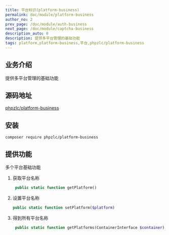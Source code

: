 ```yaml
---
title: 平台标识(platform-business)
permalink: doc/module/platform-business
author_no: 2
prev_page: /doc/module/auth-business
next_page: /doc/module/captcha-business
description_auto: 0
description: 提供多平台管理的基础功能
tags: platform,platform-business,平台,phpzlc/platform-business
---
```

## 业务介绍

提供多平台管理的基础功能

## 源码地址

[phpzlc/platform-business](https://github.com/phpzlc/platform-business) 

## 安装

```shell
composer require phpzlc/platform-business
```

## 提供功能

多个平台基础功能

1. 获取平台名称

   ```php
    public static function getPlatform()
   ```
2. 设置平台名称
    
    ```php
    public static function setPlatform($platform)
    ```
3. 得到所有平台名称
   ```php
    public static function getPlatforms(ContainerInterface $container)
   ```